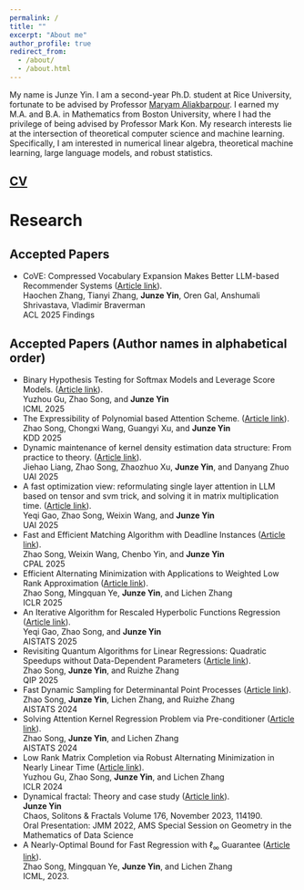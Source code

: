 ```yaml
---
permalink: /
title: ""
excerpt: "About me"
author_profile: true
redirect_from:
  - /about/
  - /about.html
---
```


My name is Junze Yin. I am a second-year Ph.D. student at Rice University, fortunate to be advised by Professor [Maryam Aliakbarpour](https://maryamaliakbarpour.com/). I earned my M.A. and B.A. in Mathematics from Boston University, where I had the privilege of being advised by Professor Mark Kon. My research interests lie at the intersection of theoretical computer science and machine learning. Specifically, I am interested in numerical linear algebra, theoretical machine learning, large language models, and robust statistics.

## [CV](../files/Junze_Yin_2024_PhD_CV_PS.pdf)

# Research

<!-- ICML awaiting for arxiv -->

## Accepted Papers

- CoVE: Compressed Vocabulary Expansion Makes Better LLM-based Recommender Systems ([Article link](https://arxiv.org/pdf/2506.19993)).<br>
  Haochen Zhang, Tianyi Zhang, **Junze Yin**, Oren Gal, Anshumali Shrivastava, Vladimir Braverman<br>
  ACL 2025 Findings

## Accepted Papers (Author names in alphabetical order)

- Binary Hypothesis Testing for Softmax Models and Leverage Score Models. ([Article link](https://arxiv.org/pdf/2405.06003)).<br>
  Yuzhou Gu, Zhao Song, and **Junze Yin**<br>
  ICML 2025
- The Expressibility of Polynomial based Attention Scheme. ([Article link](https://arxiv.org/pdf/2310.20051)).<br>
  Zhao Song, Chongxi Wang, Guangyi Xu, and **Junze Yin**<br>
  KDD 2025
- Dynamic maintenance of kernel density estimation data structure: From practice to theory. ([Article link](https://arxiv.org/pdf/2208.03915)).<br>
  Jiehao Liang, Zhao Song, Zhaozhuo Xu, **Junze Yin**, and Danyang Zhuo<br>
  UAI 2025
- A fast optimization view: reformulating single layer attention in LLM based on tensor and svm trick, and solving it in matrix multiplication time. ([Article link](https://arxiv.org/pdf/2309.07418.pdf)).<br>
  Yeqi Gao, Zhao Song, Weixin Wang, and **Junze Yin**<br>
  UAI 2025
- Fast and Efficient Matching Algorithm with Deadline Instances ([Article link](https://arxiv.org/pdf/2305.08353)).<br>
  Zhao Song, Weixin Wang, Chenbo Yin, and **Junze Yin**<br>
  CPAL 2025
- Efficient Alternating Minimization with Applications to Weighted Low Rank Approximation ([Article link](https://arxiv.org/pdf/2306.04169)).<br>
  Zhao Song, Mingquan Ye, **Junze Yin**, and Lichen Zhang<br>
  ICLR 2025
- An Iterative Algorithm for Rescaled Hyperbolic Functions Regression ([Article link](https://arxiv.org/pdf/2305.00660)).<br>
  Yeqi Gao, Zhao Song, and **Junze Yin** <br>
  AISTATS 2025
- Revisiting Quantum Algorithms for Linear Regressions: Quadratic Speedups without Data-Dependent Parameters ([Article link](https://arxiv.org/pdf/2311.14823)).<br>
  Zhao Song, **Junze Yin**, and Ruizhe Zhang<br>
  QIP 2025
- Fast Dynamic Sampling for Determinantal Point Processes ([Article link](https://proceedings.mlr.press/v238/song24b/song24b.pdf)).<br>
  Zhao Song, **Junze Yin**, Lichen Zhang, and Ruizhe Zhang<br>
  AISTATS 2024
- Solving Attention Kernel Regression Problem via Pre-conditioner ([Article link](https://arxiv.org/pdf/2308.14304.pdf)).<br>
  Zhao Song, **Junze Yin**, and Lichen Zhang<br>
  AISTATS 2024
- Low Rank Matrix Completion via Robust Alternating Minimization in Nearly Linear Time ([Article link](https://openreview.net/pdf?id=N0gT4A0jNV)).<br>
  Yuzhou Gu, Zhao Song, **Junze Yin**, and Lichen Zhang<br>
  ICLR 2024
- Dynamical fractal: Theory and case study ([Article link](https://doi.org/10.1016/j.chaos.2023.114190)).<br>
  **Junze Yin**<br>
  Chaos, Solitons & Fractals Volume 176, November 2023, 114190.<br>
  Oral Presentation: JMM 2022, AMS Special Session on Geometry in the Mathematics of Data Science<br>
- A Nearly-Optimal Bound for Fast Regression with $\ell_\infty$ Guarantee ([Article link](https://proceedings.mlr.press/v202/song23j/song23j.pdf)).<br>
  Zhao Song, Mingquan Ye, **Junze Yin**, and Lichen Zhang<br>
  ICML, 2023.
